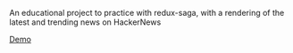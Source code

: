 An educational project to practice with redux-saga, with a rendering of the latest and trending news on HackerNews

[Demo](https://redux-saga-gamma.vercel.app/)
